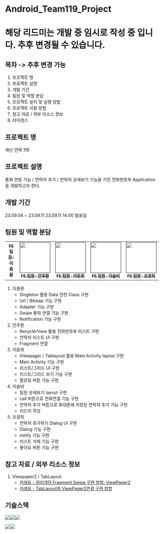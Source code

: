 # Android_Team119_Project

# 해당 리드미는 개발 중 임시로 작성 중 입니다. 추후 변경될 수 있습니다.

## 목차 -> 추후 변경 가능
1. 프로젝트 명
2. 프로젝트 설명
3. 개발 기간
4. 팀원 및 역할 분담
5. 프로젝트 설치 및 실행 방법
6. 프로젝트 사용 방법
7. 참고 자료 / 외부 리소스 정보
8. 라이센스

## 프로젝트 명
재난 연락 119

## 프로젝트 설명
통화 연동 기능 / 연락처 추가 / 연락처 상세보기 기능을 가진 전화번호부 Application을 개발하고자 한다.

## 개발 기간
23.09.04 ~ 23.09.11
23.09.11 14:00 발표일

## 팀원 및 역할 분담
<table>
  <tbody>
    <tr>
      <td align="center"><a href=""><img src="width="100px;" alt=""/><br /><sub><b>FE 팀장 : 이충환</b></sub></a><br /></td>
      <td align="center"><a href=""><img src="" width="100px;" alt=""/><br /><sub><b>FE 팀원 : 안주환</b></sub></a><br /></td>
      <td align="center"><a href=""><img src="" width="100px;" alt=""/><br /><sub><b>FE 팀원 : 이동희</b></sub></a><br /></td>
      <td align="center"><a href=""><img src="" width="100px;" alt=""/><br /><sub><b>FE 팀원 : 이슬비</b></sub></a><br /></td>
      <td align="center"><a href=""><img src="" width="100px;" alt=""/><br /><sub><b>FE 팀원 : 조광희</b></sub></a><br /></td>
     <tr/>
  </tbody>
</table>

1. 이충환
   - Singleton 활용 Data 관련 Class 구현
   - Url / Bitmap 기능 구현
   - Adapter 기능 구현
   - Swipe 통화 연결 기능 구현
   - Notification 기능 구현
2. 안주환
   - RecyclerView 활용 전화번호부 리스트 구현
   - 연락처 리스트 UI 구현
   - Fragment 연결
3. 이동희
   - Viewpager / Tablayout 활용 Main Activity layout 구현
   - Main Activity 기능 구현
   - 리스트/그리드 UI 구현
   - 리스트/그리드 보기 기능 구현
   - 플로팅 버튼 기능 구현
4. 이슬비
   - 팀원 상세보기 layout 구현
   - call 버튼으로 전화연결 기능 구현
   - 연락처 추가 버튼으로 휴대폰에 저장된 연락처 추가 기능 구현
   - 리드미 작성
5. 조광희
   - 연락처 추가하기 Dialog UI 구현
   - Dialog 기능 구현
   - notify 기능 구현
   - 리스트 삭제 기능 구현
   - 좋아요 버튼 기능 구현

## 참고 자료 / 외부 리소스 정보
1. Viewpaper2 / TabLayout
   - [카레유 - 여러개의 Fragment Swipe 구현 방법: ViewPager2](https://curryyou.tistory.com/415)
   - [카레유 - TabLayout와 ViewPager2연결 구현 방법](https://curryyou.tistory.com/416)

## 기술스택
<img src="https://img.shields.io/badge/github-181717?style=for-the-badge&logo=github&logoColor=white"><img src="https://img.shields.io/badge/git-F05032?style=for-the-badge&logo=git&logoColor=white"><img src="https://img.shields.io/badge/gradle-02303A?style=for-the-badge&logo=gradle&logoColor=white">

<img src="https://img.shields.io/badge/Kotlin-7F52FF?style=for-the-badge&logo=Kotlin&logoColor=white"><img src="https://img.shields.io/badge/Android-3DDC84?style=for-the-badge&logo=Android&logoColor=white">
